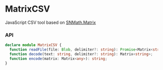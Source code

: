 MatrixCSV
=========

JavaScript CSV tool based on [SNMath.Matrix](https://github.com/SaschaNaz/SNMath)

### API

```typescript
declare module MatrixCSV { 
  function readFile(file: Blob, delimiter?: string): Promise<Matrix<string>>;
  function decode(text: string, delimiter?: string): Matrix<string>; 
  function encode(matrix: Matrix<any>): string; 
}
```
